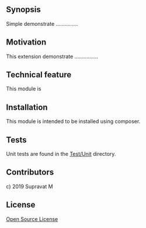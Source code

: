 ## Synopsis

Simple demonstrate ...............

## Motivation

This extension demonstrate  ................

## Technical feature

This module is

## Installation

This module is intended to be installed using composer.  

## Tests

Unit tests are found in the [Test/Unit](Test/Unit) directory.

## Contributors

c) 2019 Supravat M

## License

[Open Source License](LICENSE.txt)
